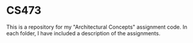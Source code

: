 # CS473
This is a repository for my "Architectural Concepts" assignment code. In each folder, I have included a description of the assignments.
